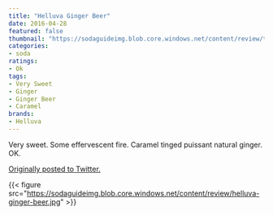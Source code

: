 ```yaml
---
title: "Helluva Ginger Beer"
date: 2016-04-28
featured: false
thumbnail: "https://sodaguideimg.blob.core.windows.net/content/review/thumbs/helluva-ginger-beer.jpg"
categories:
- soda
ratings:
- Ok
tags:
- Very Sweet
- Ginger
- Ginger Beer
- Caramel
brands:
- Helluva
---
```


Very sweet. Some effervescent fire. Caramel tinged puissant natural ginger.  OK.

[Originally posted to Twitter.](https://twitter.com/Cavorter/status/725857206927654912)

{{< figure src="https://sodaguideimg.blob.core.windows.net/content/review/helluva-ginger-beer.jpg" >}}

